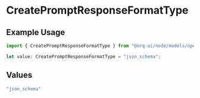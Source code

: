 # CreatePromptResponseFormatType

## Example Usage

```typescript
import { CreatePromptResponseFormatType } from "@orq-ai/node/models/operations";

let value: CreatePromptResponseFormatType = "json_schema";
```

## Values

```typescript
"json_schema"
```